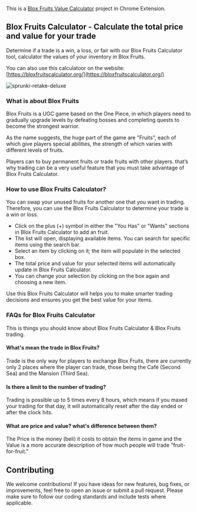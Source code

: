 This is a [Blox Fruits Value Calculator](https://bloxfruitscalculator.org/) project in Chrome Extension.

## Blox Fruits Calculator - Calculate the total price and value for your trade

Determine if a trade is a win, a loss, or fair with our Blox Fruits Calculator tool, calculator the values of your inventory in Blox Fruits.

You can also use this calculatoor on the website: [https://bloxfruitscalculator.org/](https://bloxfruitscalculator.org/)

![sprunki-retake-deluxe](https://cdn.sprunki.art/sprunki-retake-deluxe/cover.webp)

### What is about Blox Fruits

Blox Fruits is a UGC game based on the One Piece, in which players need to gradually upgrade levels by defeating bosses and completing quests to become the strongest warrior.

As the name suggests, the huge part of the game are "Fruits", each of which give players special abilities, the strength of which varies with different levels of fruits.

Players can to buy permanent fruits or trade fruits with other players. that’s why trading can be a very useful feature that you must take advantage of Blox Fruits Calculator.

### How to use Blox Fruits Calculator?

You can swap your unused fruits for another one that you want in trading. Therefore, you can use the Blox Fruits Calculator to determine your trade is a win or loss.

- Click on the plus (+) symbol in either the "You Has" or "Wants" sections in Blox Fruits Calculator to add an fruit.
- The list will open, displaying available items. You can search for specific items using the search bar.
- Select an item by clicking on it; the item will populate in the selected box.
- The total price and value for your selected items will automatically update in Blox Fruits Calculator.
- You can change your selection by clicking on the box again and choosing a new item.

Use this Blox Fruits Calculator will helps you to make smarter trading decisions and ensures you get the best value for your items.

### FAQs for Blox Fruits Calculator

This is things you should know about Blox Fruits Calculator & Blox Fruits trading.

#### What's mean the trade in Blox Fruits?

Trade is the only way for players to exchange Blox Fruits, there are currently only 2 places where the player can trade, those being the Café (Second Sea) and the Mansion (Third Sea).

#### Is there a limit to the number of trading?

Trading is possible up to 5 times every 8 hours, which means if you maxed your trading for that day, it will automatically reset after the day ended or after the clock hits.

#### What are price and value? what's difference between them?

The Price is the money (beli) it costs to obtain the items in game and the Value is a more accurate description of how much people will trade "fruit-for-fruit."

## Contributing

We welcome contributions! If you have ideas for new features, bug fixes, or improvements, feel free to open an issue or submit a pull request. Please make sure to follow our coding standards and include tests where applicable.
